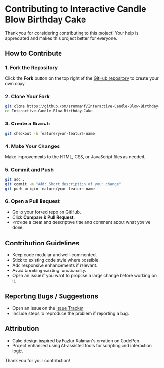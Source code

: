 # Contributing to Interactive Candle Blow Birthday Cake

Thank you for considering contributing to this project! Your help is appreciated and makes this project better for everyone.

## How to Contribute

### 1. Fork the Repository

Click the **Fork** button on the top right of the [GitHub repository](https://github.com/srummanf/Interactive-Candle-Blow-Birthday-Cake) to create your own copy.

### 2. Clone Your Fork

```bash
git clone https://github.com/srummanf/Interactive-Candle-Blow-Birthday-Cake.git
cd Interactive-Candle-Blow-Birthday-Cake
```

### 3. Create a Branch

```bash
git checkout -b feature/your-feature-name
```

### 4. Make Your Changes

Make improvements to the HTML, CSS, or JavaScript files as needed.

### 5. Commit and Push

```bash
git add .
git commit -m "Add: Short description of your change"
git push origin feature/your-feature-name
```

### 6. Open a Pull Request

- Go to your forked repo on GitHub.
- Click **Compare & Pull Request**.
- Provide a clear and descriptive title and comment about what you’ve done.

## Contribution Guidelines

- Keep code modular and well-commented.
- Stick to existing code style where possible.
- Add responsive enhancements if relevant.
- Avoid breaking existing functionality.
- Open an issue if you want to propose a large change before working on it.

## Reporting Bugs / Suggestions

- Open an issue on the [Issue Tracker](https://github.com/srummanf/Interactive-Candle-Blow-Birthday-Cake/issues)
- Include steps to reproduce the problem if reporting a bug.

## Attribution

- Cake design inspired by Fazlur Rahman's creation on CodePen.
- Project enhanced using AI-assisted tools for scripting and interaction logic.

Thank you for your contribution!
